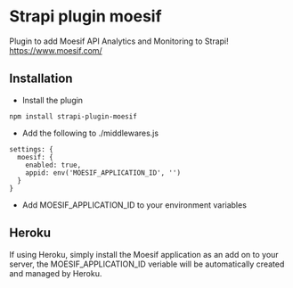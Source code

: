 # Strapi plugin moesif

Plugin to add Moesif API Analytics and Monitoring to Strapi!
https://www.moesif.com/

## Installation
- Install the plugin
```
npm install strapi-plugin-moesif
```
- Add the following to ./middlewares.js
```
settings: {
  moesif: {
    enabled: true,
    appid: env('MOESIF_APPLICATION_ID', '')
  }
}
```
- Add MOESIF_APPLICATION_ID to your environment variables

## Heroku
If using Heroku, simply install the Moesif application as an add on to your server, the MOESIF_APPLICATION_ID veriable will be automatically created and managed by Heroku. 

